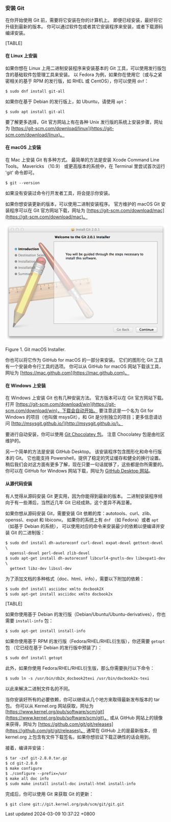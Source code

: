 ### 安装 Git

在你开始使用 Git 前，需要将它安装在你的计算机上。
即便已经安装，最好将它升级到最新的版本。
你可以通过软件包或者其它安装程序来安装，或者下载源码编译安装。

[TABLE]

#### 在 Linux 上安装

如果你想在 Linux 上用二进制安装程序来安装基本的 Git
工具，可以使用发行版包含的基础软件包管理工具来安装。 以 Fedora
为例，如果你在使用它（或与之紧密相关的基于 RPM 的发行版，如 RHEL 或
CentOS），你可以使用 `dnf`：

```shell
$ sudo dnf install git-all
```

如果你在基于 Debian 的发行版上，如 Ubuntu，请使用 `apt`：

```shell
$ sudo apt install git-all
```

要了解更多选择，Git 官方网站上有在各种 Unix
发行版的系统上安装步骤，网址为
[https://git-scm.com/download/linux](https://git-scm.com/download/linux)。

#### 在 macOS 上安装

在 Mac 上安装 Git 有多种方式。 最简单的方法是安装 Xcode Command Line
Tools。 Mavericks （10.9） 或更高版本的系统中，在 Terminal
里尝试首次运行 'git' 命令即可。

```shell
$ git --version
```

如果没有安装过命令行开发者工具，将会提示你安装。

如果你想安装更新的版本，可以使用二进制安装程序。 官方维护的 macOS Git
安装程序可以在 Git 官方网站下载，网址为
[https://git-scm.com/download/mac](https://git-scm.com/download/mac)。

![Git macOS 安装程序。](../../../../../images/progit/git-osx-installer.png)

Figure 1. Git macOS Installer.

你也可以将它作为 GitHub for macOS 的一部分来安装。 它们的图形化 Git
工具有一个安装命令行工具的选项。 你可以从 GitHub for macOS
网站下载该工具，网址为
[https://mac.github.com](https://mac.github.com)。

#### 在 Windows 上安装

在 Windows 上安装 Git 也有几种安装方法。 官方版本可以在 Git
官方网站下载。 打开
[https://git-scm.com/download/win](https://git-scm.com/download/win)，下载会自动开始。
要注意这是一个名为 Git for Windows 的项目（也叫做 msysGit），和 Git
是分别独立的项目；更多信息请访问
[http://msysgit.github.io/](http://msysgit.github.io/)。

要进行自动安装，你可以使用 [Git Chocolatey
包](https://chocolatey.org/packages/git)。 注意 Chocolatey
包是由社区维护的。

另一个简单的方法是安装 GitHub Desktop。
该安装程序包含图形化和命令行版本的 Git。 它也能支持
Powershell，提供了稳定的凭证缓存和健全的换行设置。
稍后我们会对这方面有更多了解，现在只要一句话就够了，这些都是你所需要的。
你可以在 GitHub for Windows 网站下载，网址为 [GitHub Desktop
网站](https://desktop.github.com)。

#### 从源代码安装

有人觉得从源码安装 Git 更实用，因为你能得到最新的版本。
二进制安装程序倾向于有一些滞后，当然近几年 Git
已经成熟，这个差异不再显著。

如果你想从源码安装 Git，需要安装 Git
依赖的库：autotools、curl、zlib、openssl、expat 和 libiconv。
如果你的系统上有 `dnf` （如 Fedora）或者 `apt`（如基于 Debian 的系统），
可以使用对应的命令来安装最少的依赖以便编译并安装 Git 的二进制版：

```shell
$ sudo dnf install dh-autoreconf curl-devel expat-devel gettext-devel \
  openssl-devel perl-devel zlib-devel
$ sudo apt-get install dh-autoreconf libcurl4-gnutls-dev libexpat1-dev \
  gettext libz-dev libssl-dev
```

为了添加文档的多种格式（doc、html、info），需要以下附加的依赖：

```shell
$ sudo dnf install asciidoc xmlto docbook2X
$ sudo apt-get install asciidoc xmlto docbook2x
```

[TABLE]

如果你使用基于 Debian
的发行版（Debian/Ubuntu/Ubuntu-derivatives），你也需要 `install-info`
包：

```shell
$ sudo apt-get install install-info
```

如果你使用基于 RPM 的发行版（Fedora/RHEL/RHEL衍生版），你还需要 `getopt`
包 （它已经在基于 Debian 的发行版中预装了）：

```shell
$ sudo dnf install getopt
```

此外，如果你使用 Fedora/RHEL/RHEL衍生版，那么你需要执行以下命令：

```shell
$ sudo ln -s /usr/bin/db2x_docbook2texi /usr/bin/docbook2x-texi
```

以此来解决二进制文件名的不同。

当你安装好所有的必要依赖，你可以继续从几个地方来取得最新发布版本的 tar
包。 你可以从 Kernel.org 网站获取，网址为
[https://www.kernel.org/pub/software/scm/git](https://www.kernel.org/pub/software/scm/git)，
或从 GitHub 网站上的镜像来获得，网址为
[https://github.com/git/git/releases](https://github.com/git/git/releases)。
通常在 GitHub 上的是最新版本，但 kernel.org
上包含有文件下载签名，如果你想验证下载正确性的话会用到。

接着，编译并安装：

```shell
$ tar -zxf git-2.8.0.tar.gz
$ cd git-2.8.0
$ make configure
$ ./configure --prefix=/usr
$ make all doc info
$ sudo make install install-doc install-html install-info
```

完成后，你可以使用 Git 来获取 Git 的更新：

```shell
$ git clone git://git.kernel.org/pub/scm/git/git.git
```

Last updated 2024-03-09 10:37:22 +0800
